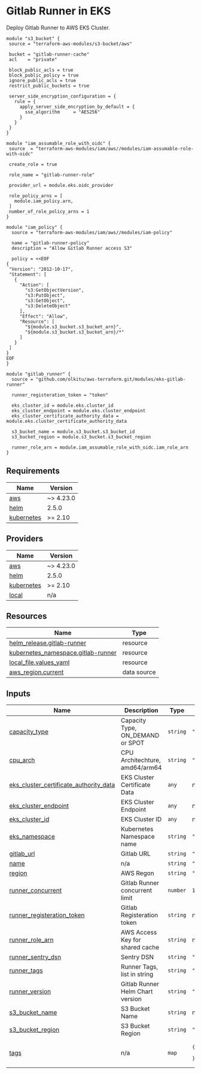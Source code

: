 <!-- BEGIN_TF_DOCS -->
# Gitlab Runner in EKS

Deploy Gitlab Runner to AWS EKS Cluster.

```hcl
module "s3_bucket" {
 source = "terraform-aws-modules/s3-bucket/aws"

 bucket = "gitlab-runner-cache"
 acl    = "private"

 block_public_acls = true
 block_public_policy = true
 ignore_public_acls = true
 restrict_public_buckets = true

 server_side_encryption_configuration = {
   rule = {
     apply_server_side_encryption_by_default = {
       sse_algorithm     = "AES256"
     }
   }
 }
}

module "iam_assumable_role_with_oidc" {
 source  = "terraform-aws-modules/iam/aws//modules/iam-assumable-role-with-oidc"

 create_role = true

 role_name = "gitlab-runner-role"

 provider_url = module.eks.oidc_provider

 role_policy_arns = [
   module.iam_policy.arn,
 ]
 number_of_role_policy_arns = 1
}

module "iam_policy" {
  source = "terraform-aws-modules/iam/aws//modules/iam-policy"

  name = "gitlab-runner-policy"
  description = "Allow Gitlab Runner access S3"

  policy = <<EOF
{
 "Version": "2012-10-17",
 "Statement": [
   {
     "Action": [
       "s3:GetObjectVersion",
       "s3:PutObject",
       "s3:GetObject",
       "s3:DeleteObject"
     ],
     "Effect": "Allow",
     "Resource": [
       "${module.s3_bucket.s3_bucket_arn}",
       "${module.s3_bucket.s3_bucket_arn}/*"
     ]
   }
 ]
}
EOF
}

module "gitlab_runner" {
  source = "github.com/olkitu/aws-terraform.git/modules/eks-gitlab-runner"

  runner_registeration_token = "token"

  eks_cluster_id = module.eks.cluster_id
  eks_cluster_endpoint = module.eks.cluster_endpoint
  eks_cluster_certificate_authority_data = module.eks.cluster_certificate_authority_data

  s3_bucket_name = module.s3_bucket.s3_bucket_id
  s3_bucket_region = module.s3_bucket.s3_bucket_region

  runner_role_arn = module.iam_assumable_role_with_oidc.iam_role_arn
}
```

## Requirements

| Name | Version |
|------|---------|
| <a name="requirement_aws"></a> [aws](#requirement\_aws) | ~> 4.23.0 |
| <a name="requirement_helm"></a> [helm](#requirement\_helm) | 2.5.0 |
| <a name="requirement_kubernetes"></a> [kubernetes](#requirement\_kubernetes) | >= 2.10 |

## Providers

| Name | Version |
|------|---------|
| <a name="provider_aws"></a> [aws](#provider\_aws) | ~> 4.23.0 |
| <a name="provider_helm"></a> [helm](#provider\_helm) | 2.5.0 |
| <a name="provider_kubernetes"></a> [kubernetes](#provider\_kubernetes) | >= 2.10 |
| <a name="provider_local"></a> [local](#provider\_local) | n/a |

## Resources

| Name | Type |
|------|------|
| [helm_release.gitlab-runner](https://registry.terraform.io/providers/hashicorp/helm/2.5.0/docs/resources/release) | resource |
| [kubernetes_namespace.gitlab-runner](https://registry.terraform.io/providers/hashicorp/kubernetes/latest/docs/resources/namespace) | resource |
| [local_file.values_yaml](https://registry.terraform.io/providers/hashicorp/local/latest/docs/resources/file) | resource |
| [aws_region.current](https://registry.terraform.io/providers/hashicorp/aws/latest/docs/data-sources/region) | data source |

## Inputs

| Name | Description | Type | Default | Required |
|------|-------------|------|---------|:--------:|
| <a name="input_capacity_type"></a> [capacity\_type](#input\_capacity\_type) | Capacity Type, ON\_DEMAND or SPOT | `string` | `"SPOT"` | no |
| <a name="input_cpu_arch"></a> [cpu\_arch](#input\_cpu\_arch) | CPU Architechture, amd64/arm64 | `string` | `"amd64"` | no |
| <a name="input_eks_cluster_certificate_authority_data"></a> [eks\_cluster\_certificate\_authority\_data](#input\_eks\_cluster\_certificate\_authority\_data) | EKS Cluster Certificate Data | `any` | n/a | yes |
| <a name="input_eks_cluster_endpoint"></a> [eks\_cluster\_endpoint](#input\_eks\_cluster\_endpoint) | EKS Cluster Endpoint | `any` | n/a | yes |
| <a name="input_eks_cluster_id"></a> [eks\_cluster\_id](#input\_eks\_cluster\_id) | EKS Cluster ID | `any` | n/a | yes |
| <a name="input_eks_namespace"></a> [eks\_namespace](#input\_eks\_namespace) | Kubernetes Namespace name | `string` | `"gitlab-runner"` | no |
| <a name="input_gitlab_url"></a> [gitlab\_url](#input\_gitlab\_url) | Gitlab URL | `string` | `"https://gitlab.com"` | no |
| <a name="input_name"></a> [name](#input\_name) | n/a | `string` | `"aws-demo"` | no |
| <a name="input_region"></a> [region](#input\_region) | AWS Regon | `string` | `"us-east-1"` | no |
| <a name="input_runner_concurrent"></a> [runner\_concurrent](#input\_runner\_concurrent) | Gitlab Runner concurrent limit | `number` | `10` | no |
| <a name="input_runner_registeration_token"></a> [runner\_registeration\_token](#input\_runner\_registeration\_token) | Gitlab Registeration token | `string` | n/a | yes |
| <a name="input_runner_role_arn"></a> [runner\_role\_arn](#input\_runner\_role\_arn) | AWS Access Key for shared cache | `string` | n/a | yes |
| <a name="input_runner_sentry_dsn"></a> [runner\_sentry\_dsn](#input\_runner\_sentry\_dsn) | Sentry DSN | `string` | `""` | no |
| <a name="input_runner_tags"></a> [runner\_tags](#input\_runner\_tags) | Runner Tags, list in string | `string` | `"kubernetes, cluster"` | no |
| <a name="input_runner_version"></a> [runner\_version](#input\_runner\_version) | Gitlab Runner Helm Chart version | `string` | `"0.41.0"` | no |
| <a name="input_s3_bucket_name"></a> [s3\_bucket\_name](#input\_s3\_bucket\_name) | S3 Bucket Name | `string` | n/a | yes |
| <a name="input_s3_bucket_region"></a> [s3\_bucket\_region](#input\_s3\_bucket\_region) | S3 Bucket Region | `string` | `"us-east-1"` | no |
| <a name="input_tags"></a> [tags](#input\_tags) | n/a | `map` | <pre>{<br>  "ManagedBy": "Terraform"<br>}</pre> | no |
<!-- END_TF_DOCS -->